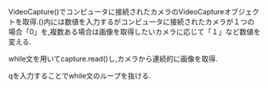 VideoCapture()でコンピュータに接続されたカメラのVideoCaptureオブジェクトを取得.()内には数値を入力するがコンピュータに接続されたカメラが１つの場合「0」を,複数ある場合は画像を取得したいカメラに応じて「１」など数値を変える.

while文を用いてcapture.read()し,カメラから連続的に画像を取得.

qを入力することでwhile文のループを抜ける.
